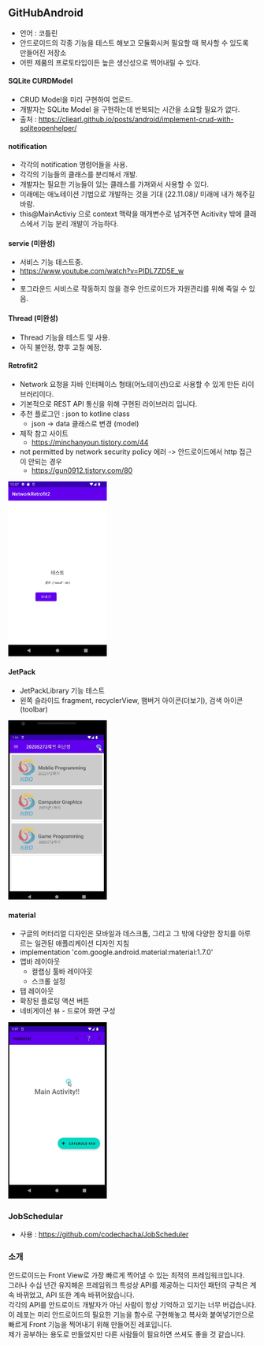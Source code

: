 
## GitHubAndroid
- 언어 : 코틀린
- 안드로이드의 각종 기능을 테스트 해보고 모듈화시켜 필요할 때 복사할 수 있도록 만들어진 저장소
- 어떤 제품의 프로토타입이든 높은 생산성으로 찍어내릴 수 있다.


#### SQLite CURDModel
- CRUD Model을 미리 구현하여 업로드.
- 개발자는 SQLite Model 을 구현하는데 반복되는 시간을 소요할 필요가 없다.
- 출처 : https://cliearl.github.io/posts/android/implement-crud-with-sqliteopenhelper/


#### notification
- 각각의 notification 명령어들을 사용.
- 각각의 기능들의 클래스를 분리해서 개발.
- 개발자는 필요한 기능들이 있는 클래스를 가져와서 사용할 수 있다.
- 미래에는 애노테이션 기법으로 개발하는 것을 기대  (22.11.08)/ 미래에 내가 해주길 바람.
- this@MainActiviy 으로 context 맥락을 매개변수로 넘겨주면 Acitivity 밖에 클래스에서 기능 분리 개발이 가능하다.

#### servie (미완성)
- 서비스 기능 테스트중.
- https://www.youtube.com/watch?v=PIDL7ZD5E_w 
- 
- 포그라운드 서비스로 작동하지 않을 경우 안드로이드가 자원관리를 위해 죽일 수 있음.

#### Thread  (미완성)
- Thread 기능을 테스트 및 사용.
- 아직 불안정, 향후 고칠 예정.

#### Retrofit2
- Network 요청을 자바 인터페이스 형태(어노테이션)으로 사용할 수 있게 만든 라이브러리이다.
- 기본적으로 REST API 통신을 위해 구현된 라이브러리 입니다.
- 추천 플로그인 : json to kotline class
  - json -> data 클래스로 변경 (model)
- 제작 참고 사이트
  - https://minchanyoun.tistory.com/44
- not permitted by network security policy 에러 -> 안드로이드에서 http 접근이 안되는 경우
  - https://gun0912.tistory.com/80
 <img width="200" alt = "작동화면" src="./src/Retrofit2RequestPost.png">

#### JetPack
- JetPackLibrary 기능 테스트
- 왼쪽 슬라이드 fragment, recyclerView, 햄버거 아이콘(더보기), 검색 아이콘(toolbar)  

<img width="200" alt = "작동화면" src="./src/jetpack_Library.gif">

#### material
- 구글의 머터리얼 디자인은 모바일과 데스크톱, 그리고 그 밖에 다양한 장치를 아루르는 일관된 애플리케이션 디자인 지침
- implementation 'com.google.android.material:material:1.7.0'
- 앱바 레이아웃
  - 컬랩싱 툴바 레이아웃
  - 스크롤 설정
- 탭 레이아웃
- 확장된 플로팅 액션 버튼
- 네비게이션 뷰 - 드로어 화면 구성  
<img width="200" alt = "작동화면" src="./src/material.gif">

###  JobSchedular
- 사용 : https://github.com/codechacha/JobScheduler


### 소개

안드로이드는 Front View로 가장 빠르게 찍어낼 수 있는 최적의 프레임워크입니다.   
그러나 수십 년간 유지해온 프레임워크 특성상 API를 제공하는 디자인 패턴의 규칙은 계속 바뀌었고, API 또한 계속 바뀌어왔습니다.   
각각의 API를 안드로이드 개발자가 아닌 사람이 항상 기억하고 있기는 너무 버겁습니다. 이 레포는 미리 안드로이드의 필요한 기능을 함수로 구현해놓고 복사와 붙여넣기만으로 빠르게 Front 기능을 찍어내기 위해 만들어진 레포입니다.   
제가 공부하는 용도로 만들었지만 다른 사람들이 필요하면 쓰셔도 좋을 것 같습니다.   


